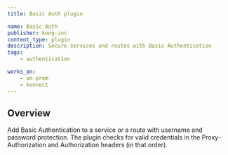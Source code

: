 ```yaml
---
title: Basic Auth plugin

name: Basic Auth
publisher: kong-inc
content_type: plugin
description: Secure services and routes with Basic Authentication
tags:
    - authentication

works_on:
    - on-prem
    - konnect
---
```


## Overview

Add Basic Authentication to a service or a route with username and password protection. The plugin checks for valid credentials in the Proxy-Authorization and Authorization headers (in that order).


